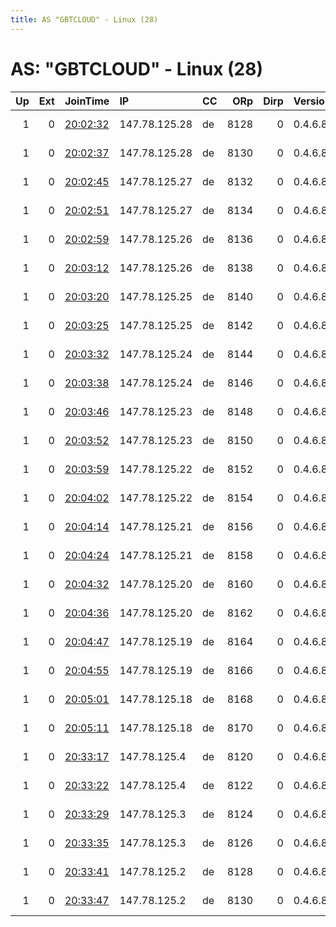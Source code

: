```yaml
---
title: AS "GBTCLOUD" - Linux (28)
---
```


# AS: "GBTCLOUD" - Linux (28)

|   Up |   Ext | JoinTime                                                                                              | IP            | CC   |   ORp |   Dirp | Version   | Contact                  | Nickname        |   eFamMembers |
|-----:|------:|:------------------------------------------------------------------------------------------------------|:--------------|:-----|------:|-------:|:----------|:-------------------------|:----------------|--------------:|
|    1 |     0 | [20:02:32](https://nusenu.github.io/OrNetStats/w/relay/338A73038175EDECDD3D2CED6454ED5FC3B0B1C0.html) | 147.78.125.28 | de   |  8128 |      0 | 0.4.6.8   | email:abuse lokodlare.co | gbt2USicebeer05 |            88 |
|    1 |     0 | [20:02:37](https://nusenu.github.io/OrNetStats/w/relay/47EDA8E6E0025FD170205B94C97B17B983B0FAE5.html) | 147.78.125.28 | de   |  8130 |      0 | 0.4.6.8   | email:abuse lokodlare.co | gbt2USicebeer06 |            88 |
|    1 |     0 | [20:02:45](https://nusenu.github.io/OrNetStats/w/relay/58E83CC4E2A0DCFF5846F0020E382061F403D762.html) | 147.78.125.27 | de   |  8132 |      0 | 0.4.6.8   | email:abuse lokodlare.co | gbt2USicebeer07 |            88 |
|    1 |     0 | [20:02:51](https://nusenu.github.io/OrNetStats/w/relay/EEB420BB0DE98C9F2ECCD44E631795CD6C16C06D.html) | 147.78.125.27 | de   |  8134 |      0 | 0.4.6.8   | email:abuse lokodlare.co | gbt2USicebeer08 |            88 |
|    1 |     0 | [20:02:59](https://nusenu.github.io/OrNetStats/w/relay/CA3227C9D1932C3B463209A88BE49D3892340CB9.html) | 147.78.125.26 | de   |  8136 |      0 | 0.4.6.8   | email:abuse lokodlare.co | gbt2USicebeer09 |            88 |
|    1 |     0 | [20:03:12](https://nusenu.github.io/OrNetStats/w/relay/43C4ADD8F3180AD97D990CBE611717D3DC037FB0.html) | 147.78.125.26 | de   |  8138 |      0 | 0.4.6.8   | email:abuse lokodlare.co | gbt2USicebeer10 |            88 |
|    1 |     0 | [20:03:20](https://nusenu.github.io/OrNetStats/w/relay/6654877B7DD06E95A260B607A211C892FE0AC097.html) | 147.78.125.25 | de   |  8140 |      0 | 0.4.6.8   | email:abuse lokodlare.co | gbt2USicebeer11 |            88 |
|    1 |     0 | [20:03:25](https://nusenu.github.io/OrNetStats/w/relay/FC21C1458D243555ED5A776AFBCC26E068A78299.html) | 147.78.125.25 | de   |  8142 |      0 | 0.4.6.8   | email:abuse lokodlare.co | gbt2USicebeer12 |            88 |
|    1 |     0 | [20:03:32](https://nusenu.github.io/OrNetStats/w/relay/46B0F226CBB1537BE22D168DEBBA315B45392907.html) | 147.78.125.24 | de   |  8144 |      0 | 0.4.6.8   | email:abuse lokodlare.co | gbt2USicebeer13 |            88 |
|    1 |     0 | [20:03:38](https://nusenu.github.io/OrNetStats/w/relay/DB93B1137B6A5F9B9C0EBAFB417CDE0E3A1AEEB2.html) | 147.78.125.24 | de   |  8146 |      0 | 0.4.6.8   | email:abuse lokodlare.co | gbt2USicebeer14 |            88 |
|    1 |     0 | [20:03:46](https://nusenu.github.io/OrNetStats/w/relay/8E98DC94F7FE6D36A50B0E30424345C0A99B0B1E.html) | 147.78.125.23 | de   |  8148 |      0 | 0.4.6.8   | email:abuse lokodlare.co | gbt2USicebeer15 |            88 |
|    1 |     0 | [20:03:52](https://nusenu.github.io/OrNetStats/w/relay/4F83160CDB1B1FA2A050ECF414FFC0F37E88D24A.html) | 147.78.125.23 | de   |  8150 |      0 | 0.4.6.8   | email:abuse lokodlare.co | gbt2USicebeer16 |            88 |
|    1 |     0 | [20:03:59](https://nusenu.github.io/OrNetStats/w/relay/F19139ED558316E0FF3C8F60845E38EAB3DE439D.html) | 147.78.125.22 | de   |  8152 |      0 | 0.4.6.8   | email:abuse lokodlare.co | gbt2USicebeer17 |            88 |
|    1 |     0 | [20:04:02](https://nusenu.github.io/OrNetStats/w/relay/5B197E1E96647200E8726F90EE66DCC3906431AA.html) | 147.78.125.22 | de   |  8154 |      0 | 0.4.6.8   | email:abuse lokodlare.co | gbt2USicebeer18 |            88 |
|    1 |     0 | [20:04:14](https://nusenu.github.io/OrNetStats/w/relay/087A5DAE1DBFC26A3972909F766BB0EAF9AC965F.html) | 147.78.125.21 | de   |  8156 |      0 | 0.4.6.8   | email:abuse lokodlare.co | gbt2USicebeer19 |            88 |
|    1 |     0 | [20:04:24](https://nusenu.github.io/OrNetStats/w/relay/DC8493CDEB4FC52A7AAA8B6D6D58FAF461D3819D.html) | 147.78.125.21 | de   |  8158 |      0 | 0.4.6.8   | email:abuse lokodlare.co | gbt2USicebeer20 |            88 |
|    1 |     0 | [20:04:32](https://nusenu.github.io/OrNetStats/w/relay/BC9CA4C8DD2AA11F9335B7300DEDF3268D2D14F0.html) | 147.78.125.20 | de   |  8160 |      0 | 0.4.6.8   | email:abuse lokodlare.co | gbt2USicebeer21 |            88 |
|    1 |     0 | [20:04:36](https://nusenu.github.io/OrNetStats/w/relay/19A293C92895A951DB61DF39EBD0DCD014155764.html) | 147.78.125.20 | de   |  8162 |      0 | 0.4.6.8   | email:abuse lokodlare.co | gbt2USicebeer22 |            88 |
|    1 |     0 | [20:04:47](https://nusenu.github.io/OrNetStats/w/relay/CD512B8B3105F9B70CD79A7C310BEBBB14FD7832.html) | 147.78.125.19 | de   |  8164 |      0 | 0.4.6.8   | email:abuse lokodlare.co | gbt2USicebeer23 |            88 |
|    1 |     0 | [20:04:55](https://nusenu.github.io/OrNetStats/w/relay/73FCCB305B2261E539DDBF266DF331E22B72CBE9.html) | 147.78.125.19 | de   |  8166 |      0 | 0.4.6.8   | email:abuse lokodlare.co | gbt2USicebeer24 |            88 |
|    1 |     0 | [20:05:01](https://nusenu.github.io/OrNetStats/w/relay/09F9F2DCC9E05B91DDDF0B61149719AF7A481A15.html) | 147.78.125.18 | de   |  8168 |      0 | 0.4.6.8   | email:abuse lokodlare.co | gbt2USicebeer25 |            88 |
|    1 |     0 | [20:05:11](https://nusenu.github.io/OrNetStats/w/relay/BA053C72E476C1EB9D05237D0D6A289C18FBE8E7.html) | 147.78.125.18 | de   |  8170 |      0 | 0.4.6.8   | email:abuse lokodlare.co | gbt2USicebeer26 |            88 |
|    1 |     0 | [20:33:17](https://nusenu.github.io/OrNetStats/w/relay/B220F18F08CC0E7B047BC6599440EC085F871B14.html) | 147.78.125.4  | de   |  8120 |      0 | 0.4.6.8   | email:abuse lokodlare.co | gbtUSicebeer21  |            88 |
|    1 |     0 | [20:33:22](https://nusenu.github.io/OrNetStats/w/relay/23388E5F9D7916F84FE99861349178A3BC7E0B5A.html) | 147.78.125.4  | de   |  8122 |      0 | 0.4.6.8   | email:abuse lokodlare.co | gbtUSicebeer22  |            88 |
|    1 |     0 | [20:33:29](https://nusenu.github.io/OrNetStats/w/relay/9869386074B215934264AF2F97A80C1E1D6729BD.html) | 147.78.125.3  | de   |  8124 |      0 | 0.4.6.8   | email:abuse lokodlare.co | gbtUSicebeer23  |            88 |
|    1 |     0 | [20:33:35](https://nusenu.github.io/OrNetStats/w/relay/510A04CBB9C410FC57F585AB1D8DB45C0AD9CF1B.html) | 147.78.125.3  | de   |  8126 |      0 | 0.4.6.8   | email:abuse lokodlare.co | gbtUSicebeer24  |            88 |
|    1 |     0 | [20:33:41](https://nusenu.github.io/OrNetStats/w/relay/6F724785BBC912A1CE876587064E868EE54C1A18.html) | 147.78.125.2  | de   |  8128 |      0 | 0.4.6.8   | email:abuse lokodlare.co | gbtUSicebeer25  |            88 |
|    1 |     0 | [20:33:47](https://nusenu.github.io/OrNetStats/w/relay/1F2EC0DB59ED988CB017A802980A242215631DEB.html) | 147.78.125.2  | de   |  8130 |      0 | 0.4.6.8   | email:abuse lokodlare.co | gbtUSicebeer26  |            88 |
